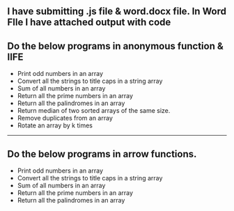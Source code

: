 
I  have submitting .js file & word.docx file. In Word FIle I have attached output with code
------------------------

 Do the below programs in anonymous function & IIFE
------------------------------------------------
- Print odd numbers in an array
- Convert all the strings to title caps in a string array
- Sum of all numbers in an array
- Return all the prime numbers in an array
- Return all the palindromes in an array
- Return median of two sorted arrays of the same size.
- Remove duplicates from an array
- Rotate an array by k times

-------------------------------------------
 Do the below programs in arrow functions.
----------------------
- Print odd numbers in an array
- Convert all the strings to title caps in a string array
- Sum of all numbers in an array
- Return all the prime numbers in an array
- Return all the palindromes in an array
